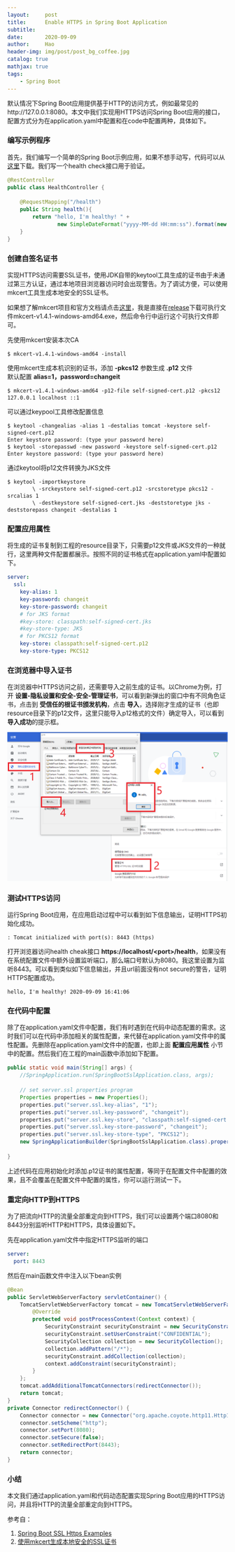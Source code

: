 ```yaml
---
layout:     post
title:      Enable HTTPS in Spring Boot Application
subtitle:   
date:       2020-09-09
author:     Hao
header-img: img/post/post_bg_coffee.jpg
catalog: true
mathjax: true
tags:
    - Spring Boot
---
```


默认情况下Spring Boot应用提供基于HTTP的访问方式，例如最常见的http://127.0.0.1:8080。本文中我们实现用HTTPS访问Spring Boot应用的接口，配置方式分为在application.yaml中配置和在code中配置两种，具体如下。

### 编写示例程序

首先，我们编写一个简单的Spring Boot示例应用，如果不想手动写，代码可以从[这里]()下载。我们写一个health check接口用于验证。

```java
@RestController
public class HealthController {

    @RequestMapping("/health")
    public String health(){
        return "hello, I'm healthy! " + 
                new SimpleDateFormat("yyyy-MM-dd HH:mm:ss").format(new Date());
    }
}
```

### 创建自签名证书

实现HTTPS访问需要SSL证书，使用JDK自带的keytool工具生成的证书由于未通过第三方认证，通过本地项目浏览器访问时会出现警告。为了调试方便，可以使用mkcert工具生成本地安全的SSL证书。

如果想了解mkcert项目和官方文档请点击[这里](https://github.com/FiloSottile/mkcert)，我是直接在[release](https://github.com/FiloSottile/mkcert/releases)下载可执行文件mkcert-v1.4.1-windows-amd64.exe，然后命令行中运行这个可执行文件即可。

先使用mkcert安装本次CA

```
$ mkcert-v1.4.1-windows-amd64 -install
```

使用mkcert生成本机识别的证书，添加 **-pkcs12** 参数生成 **.p12** 文件\
默认配置 **alias=1，password=changeit**

```
$ mkcert-v1.4.1-windows-amd64 -p12-file self-signed-cert.p12 -pkcs12 127.0.0.1 localhost ::1
```

可以通过keypool工具修改配置信息

```
$ keytool -changealias -alias 1 -destalias tomcat -keystore self-signed-cert.p12
Enter keystore password: (type your password here)
$ keytool -storepasswd -new password -keystore self-signed-cert.p12
Enter keystore password: (type your password here)
```

通过keytool将p12文件转换为JKS文件

```
$ keytool -importkeystore 
        \ -srckeystore self-signed-cert.p12 -srcstoretype pkcs12 -srcalias 1 
        \ -destkeystore self-signed-cert.jks -deststoretype jks -deststorepass changeit -destalias 1
```

### 配置应用属性

将生成的证书复制到工程的resource目录下，只需要p12文件或JKS文件的一种就行，这里两种文件配置都展示。按照不同的证书格式在application.yaml中配置如下。

```yaml
server:
  ssl:
    key-alias: 1
    key-password: changeit
    key-store-password: changeit
    # for JKS format
    #key-store: classpath:self-signed-cert.jks
    #key-store-type: JKS
    # for PKCS12 format
    key-store: classpath:self-signed-cert.p12
    key-store-type: PKCS12
```

### 在浏览器中导入证书

在浏览器中HTTPS访问之前，还需要导入之前生成的证书。以Chrome为例，打开 **设置-隐私设置和安全-安全-管理证书**，可以看到新弹出的窗口中有不同角色证书，点击到 **受信任的根证书颁发机构**，点击 **导入**，选择刚才生成的证书（也即resource目录下的p12文件，这里只能导入p12格式的文件）确定导入，可以看到 **导入成功**的提示框。

![img](/img/post/post_import_cert.png)

### 测试HTTPS访问

运行Spring Boot应用，在应用启动过程中可以看到如下信息输出，证明HTTPS初始化成功。

```
: Tomcat initialized with port(s): 8443 (https)
```

打开浏览器访问health cheak接口 **https://localhost/\<port>/health**，如果没有在系统配置文件中额外设置监听端口，那么端口号默认为8080。我这里设置为监听8443。可以看到类似如下信息输出，并且url前面没有not secure的警告，证明HTTPS配置成功。

```
hello, I'm healthy! 2020-09-09 16:41:06
```

### 在代码中配置

除了在application.yaml文件中配置，我们有时遇到在代码中动态配置的需求。这时我们可以在代码中添加相关的属性配置，来代替在application.yaml文件中的属性配置。先删除在application.yaml文件中的配置，也即上面 **配置应用属性** 小节中的配置。然后我们在工程的main函数中添加如下配置。

```java
public static void main(String[] args) {
	//SpringApplication.run(SpringBootSslApplication.class, args);
	
	// set server.ssl properties program
	Properties properties = new Properties();
	properties.put("server.ssl.key-alias", "1");
	properties.put("server.ssl.key-password", "changeit");
	properties.put("server.ssl.key-store", "classpath:self-signed-cert.p12");
	properties.put("server.ssl.key-store-password", "changeit");
	properties.put("server.ssl.key-store-type", "PKCS12");
	new SpringApplicationBuilder(SpringBootSslApplication.class).properties(properties).run(args);
	
}
```

上述代码在应用初始化时添加.p12证书的属性配置，等同于在配置文件中配置的效果，且不会覆盖在配置文件中配置的属性，你可以运行测试一下。

### 重定向HTTP到HTTPS

为了把流向HTTP的流量全部重定向到HTTPS，我们可以设置两个端口8080和8443分别监听HTTP和HTTPS，具体设置如下。

先在application.yaml文件中指定HTTPS监听的端口

```yaml
server:
  port: 8443
```

然后在main函数文件中注入以下bean实例

```java
@Bean
public ServletWebServerFactory servletContainer() {
	TomcatServletWebServerFactory tomcat = new TomcatServletWebServerFactory() {
		@Override
		protected void postProcessContext(Context context) {
			SecurityConstraint securityConstraint = new SecurityConstraint();
			securityConstraint.setUserConstraint("CONFIDENTIAL");
			SecurityCollection collection = new SecurityCollection();
			collection.addPattern("/*");
			securityConstraint.addCollection(collection);
			context.addConstraint(securityConstraint);
		}
	};
	tomcat.addAdditionalTomcatConnectors(redirectConnector());
	return tomcat;
}
private Connector redirectConnector() {
	Connector connector = new Connector("org.apache.coyote.http11.Http11NioProtocol");
	connector.setScheme("http");
	connector.setPort(8080);
	connector.setSecure(false);
	connector.setRedirectPort(8443);
	return connector;
}
```

### 小结

本文我们通过application.yaml和代码动态配置实现Spring Boot应用的HTTPS访问，并且将HTTP的流量全部重定向到HTTPS。

参考自：
1. [Spring Boot SSL Https Examples](https://mkyong.com/spring-boot/spring-boot-ssl-https-examples/)
2. [使用mkcert生成本地安全的SSL证书](https://www.jianshu.com/p/5064fef8c577)

